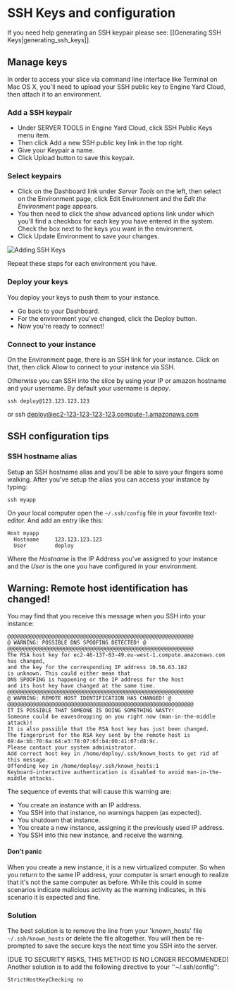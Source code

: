 # SSH Keys and configuration

If you need help generating an SSH keypair please see: [[Generating SSH Keys|generating_ssh_keys]].

## Manage keys

In order to access your slice via command line interface like Terminal on Mac OS X, you'll need to upload your SSH public key to Engine Yard Cloud, then attach it to an environment.

### Add a SSH keypair

  - Under SERVER TOOLS in Engine Yard Cloud, click SSH Public Keys menu item.
  - Then click Add a new SSH public key link in the top right.
  - Give your Keypair a name.
  - Click Upload button to save this keypair.

### Select keypairs

  - Click on the Dashboard link under *Server Tools* on the left, then select on the Environment page, click Edit Environment and the *Edit the Environment* page appears.
  - You then need to click the show advanced options link under which you'll find a checkbox for each key you have entered in the system.  Check the box next to the keys you want in the environment.
  - Click Update Environment to save your changes.

![Adding SSH Keys](images/manage_ssh_keys.jpg)

Repeat these steps for each environment you have.

### Deploy your keys

You deploy your keys to push them to your instance.

  - Go back to your Dashboard.
  - For the environment you've changed, click the Deploy button.
  - Now you're ready to connect!

### Connect to your instance

On the Environment page, there is an SSH link for your instance.  Click on that, then click Allow to connect to your instance via SSH.

Otherwise you can SSH into the slice by using your IP or amazon hostname and your username.  By default your username is *depoy*.

    ssh deploy@123.123.123.123
  or
    ssh deploy@ec2-123-123-123-123.compute-1.amazonaws.com

## SSH configuration tips

### SSH hostname alias

Setup an SSH hostname alias and you'll be able to save your fingers some walking.  After you've setup the alias you can access your instance by typing:
    
    ssh myapp

On your local computer open the `~/.ssh/config` file in your favorite text-editor.  And add an entry like this:

    Host myapp
      Hostname     123.123.123.123
      User         deploy

Where the *Hostname* is the IP Address you've assigned to your instance and the *User* is the one you have configured in your environment.


## Warning: Remote host identification has changed!

You may find that you receive this message when you SSH into your instance:

    @@@@@@@@@@@@@@@@@@@@@@@@@@@@@@@@@@@@@@@@@@@@@@@@@@@@@@@@@@@ 
    @ WARNING: POSSIBLE DNS SPOOFING DETECTED! @ 
    @@@@@@@@@@@@@@@@@@@@@@@@@@@@@@@@@@@@@@@@@@@@@@@@@@@@@@@@@@@ 
    The RSA host key for ec2-46-137-83-49.eu-west-1.compute.amazonaws.com has changed, 
    and the key for the corresponding IP address 10.56.63.182 
    is unknown. This could either mean that 
    DNS SPOOFING is happening or the IP address for the host 
    and its host key have changed at the same time. 
    @@@@@@@@@@@@@@@@@@@@@@@@@@@@@@@@@@@@@@@@@@@@@@@@@@@@@@@@@@@ 
    @ WARNING: REMOTE HOST IDENTIFICATION HAS CHANGED! @ 
    @@@@@@@@@@@@@@@@@@@@@@@@@@@@@@@@@@@@@@@@@@@@@@@@@@@@@@@@@@@ 
    IT IS POSSIBLE THAT SOMEONE IS DOING SOMETHING NASTY! 
    Someone could be eavesdropping on you right now (man-in-the-middle attack)! 
    It is also possible that the RSA host key has just been changed. 
    The fingerprint for the RSA key sent by the remote host is 
    69:4e:bb:70:6a:64:e3:78:07:6f:b4:00:41:07:d8:9c. 
    Please contact your system administrator. 
    Add correct host key in /home/deploy/.ssh/known_hosts to get rid of this message. 
    Offending key in /home/deploy/.ssh/known_hosts:1 
    Keyboard-interactive authentication is disabled to avoid man-in-the-middle attacks.

The sequence of events that will cause this warning are:

  - You create an instance with an IP address.
  - You SSH into that instance, no warnings happen (as expected).
  - You shutdown that instance.
  - You create a new instance, assigning it the previously used IP address.
  - You SSH into this new instance, and receive the warning.

#### Don't panic

When you create a new instance, it is a new virtualized computer.  So when you return to the same IP address, your computer is smart enough to realize that it's not the same computer as before.  While this could in some scenarios indicate malicious activity as the warning indicates, in this scenario it is expected and fine.

### Solution

The best solution is to remove the line from your 'known_hosts' file `~/.ssh/known_hosts` or delete the file altogether. You will then be re-prompted to save the secure keys the next time you SSH into the server.

(DUE TO SECURITY RISKS, THIS METHOD IS NO LONGER RECOMMENDED) Another solution is to add the following directive to your ''~/.ssh/config'':

    StrictHostKeyChecking no

